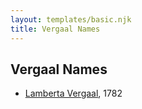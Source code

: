```yaml
---
layout: templates/basic.njk
title: Vergaal Names
---
```

## Vergaal Names
- [Lamberta Vergaal](/people/9/91282624), 1782